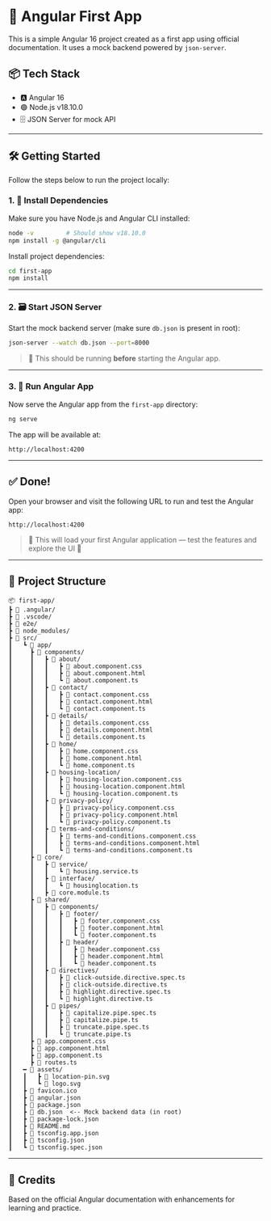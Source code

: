 
# 🚀 Angular First App

This is a simple Angular 16 project created as a first app using official documentation. It uses a mock backend powered by `json-server`.

## 📦 Tech Stack

- 🅰️ Angular 16  
- 🟢 Node.js v18.10.0  
- 🗄️ JSON Server for mock API  

---

## 🛠️ Getting Started

Follow the steps below to run the project locally:

### 1. 🔧 Install Dependencies

Make sure you have Node.js and Angular CLI installed:

```bash
node -v         # Should show v18.10.0
npm install -g @angular/cli
```

Install project dependencies:

```bash
cd first-app
npm install
```

---

### 2. 🗃️ Start JSON Server

Start the mock backend server (make sure `db.json` is present in root):

```bash
json-server --watch db.json --port=8000
```

> 📌 This should be running **before** starting the Angular app.

---

### 3. 🚦 Run Angular App

Now serve the Angular app from the `first-app` directory:

```bash
ng serve
```

The app will be available at:

```
http://localhost:4200
```


---

## ✅ Done!

Open your browser and visit the following URL to run and test the Angular app:

```
http://localhost:4200
```

> 🧪 This will load your first Angular application — test the features and explore the UI 🎉

---

## 📁 Project Structure

```
📦 first-app/
┣ 📁 .angular/
┣ 📁 .vscode/
┣ 📁 e2e/
┣ 📁 node_modules/
┣ 📁 src/
┃   ┗ 📁 app/
┃     ┣ 📁 components/
┃     ┃   ┣ 📁 about/
┃     ┃   ┃   ┣ 📄 about.component.css
┃     ┃   ┃   ┣ 📄 about.component.html
┃     ┃   ┃   ┗ 📄 about.component.ts
┃     ┃   ┣ 📁 contact/
┃     ┃   ┃   ┣ 📄 contact.component.css
┃     ┃   ┃   ┣ 📄 contact.component.html
┃     ┃   ┃   ┗ 📄 contact.component.ts
┃     ┃   ┣ 📁 details/
┃     ┃   ┃   ┣ 📄 details.component.css
┃     ┃   ┃   ┣ 📄 details.component.html
┃     ┃   ┃   ┗ 📄 details.component.ts
┃     ┃   ┣ 📁 home/
┃     ┃   ┃   ┣ 📄 home.component.css
┃     ┃   ┃   ┣ 📄 home.component.html
┃     ┃   ┃   ┗ 📄 home.component.ts
┃     ┃   ┣ 📁 housing-location/
┃     ┃   ┃   ┣ 📄 housing-location.component.css
┃     ┃   ┃   ┣ 📄 housing-location.component.html
┃     ┃   ┃   ┗ 📄 housing-location.component.ts
┃     ┃   ┣ 📁 privacy-policy/
┃     ┃   ┃   ┣ 📄 privacy-policy.component.css
┃     ┃   ┃   ┣ 📄 privacy-policy.component.html
┃     ┃   ┃   ┗ 📄 privacy-policy.component.ts
┃     ┃   ┣ 📁 terms-and-conditions/
┃     ┃   ┃   ┣ 📄 terms-and-conditions.component.css
┃     ┃   ┃   ┣ 📄 terms-and-conditions.component.html
┃     ┃   ┃   ┗ 📄 terms-and-conditions.component.ts
┃     ┣ 📁 core/
┃     ┃   ┣ 📁 service/
┃     ┃   ┃   ┗ 📄 housing.service.ts
┃     ┃   ┣ 📁 interface/
┃     ┃   ┃   ┗ 📄 housinglocation.ts
┃     ┃   ┣ 📄 core.module.ts
┃     ┣ 📁 shared/
┃     ┃   ┣ 📁 components/
┃     ┃   ┃   ┣ 📁 footer/
┃     ┃   ┃   ┃   ┣ 📄 footer.component.css
┃     ┃   ┃   ┃   ┣ 📄 footer.component.html
┃     ┃   ┃   ┃   ┗ 📄 footer.component.ts
┃     ┃   ┃   ┣ 📁 header/
┃     ┃   ┃   ┃   ┣ 📄 header.component.css
┃     ┃   ┃   ┃   ┣ 📄 header.component.html
┃     ┃   ┃   ┃   ┗ 📄 header.component.ts
┃     ┃   ┣ 📁 directives/
┃     ┃   ┃   ┣ 📄 click-outside.directive.spec.ts
┃     ┃   ┃   ┣ 📄 click-outside.directive.ts
┃     ┃   ┃   ┣ 📄 highlight.directive.spec.ts
┃     ┃   ┃   ┗ 📄 highlight.directive.ts
┃     ┃   ┣ 📁 pipes/
┃     ┃   ┃   ┣ 📄 capitalize.pipe.spec.ts
┃     ┃   ┃   ┣ 📄 capitalize.pipe.ts
┃     ┃   ┃   ┣ 📄 truncate.pipe.spec.ts
┃     ┃   ┃   ┗ 📄 truncate.pipe.ts
┃     ┣ 📄 app.component.css
┃     ┣ 📄 app.component.html
┃     ┣ 📄 app.component.ts
┃     ┣ 📄 routes.ts
┃   ━ 📁 assets/
┃   ┃   ┣ 📄 location-pin.svg
┃   ┃   ┗ 📄 logo.svg
┃   ┣ 📄 favicon.ico
┃   ┣ 📄 angular.json
┃   ┣ 📄 package.json
┃   ┣ 📄 db.json  <-- Mock backend data (in root)
┃   ┣ 📄 package-lock.json
┃   ┣ 📄 README.md
┃   ┣ 📄 tsconfig.app.json
┃   ┣ 📄 tsconfig.json
┃   ┗ 📄 tsconfig.spec.json

```

---

## 🙌 Credits

Based on the official Angular documentation with enhancements for learning and practice.


